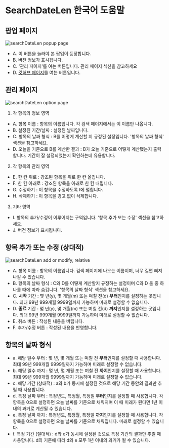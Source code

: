 # SearchDateLen 한국어 도움말


## 팝업 페이지

![searchDateLen popup page](https://github.com/SD810/SearchDateLen/blob/master/document/imgs/popup.png?raw=true "searchDateLen popup page")

* A. 이 버튼을 눌러야 본 팝업이 등장합니다.
* B. 버전 정보가 표시됩니다.
* C. '관리 페이지'를 여는 버튼입니다. 관리 페이지 섹션을 참고하세요
* D. [깃허브 페이지](https://github.com/SD810/SearchDateLen)를 여는 버튼입니다.


## 관리 페이지

![searchDateLen option page](https://github.com/SD810/SearchDateLen/blob/master/document/imgs/OptionsPage.png?raw=true "searchDateLen option page")

1. 각 항목의 정보 영역
  * A. 항목 이름 : 항목의 이름입니다. 각 검색 페이지에서는 이 이름만 나옵니다.
  * B. 설정된 기간/날짜 : 설정된 날짜입니다.
  * C. 항목의 날짜 형식 : B를 어떻게 계산할 지 규정된 설정입니다. '항목의 날짜 형식' 섹션을 참고하세요.
  * D. 오늘을 기준으로 B를 계산한 결과 : B가 오늘 기준으로 어떻게 계산됐는지 출력합니다. 기간이 잘 설정되었는지 확인하는데 유용합니다.
2. 각 항목의 관리 영역
  * E. 한 칸 위로 : 강조된 항목을 위로 한 칸 옮깁니다.
  * F. 한 칸 아래로 : 강조된 항목을 아래로 한 칸 내립니다.
  * G. 수정하기 : 이 항목을 수정하도록 I에 펼칩니다.
  * H. 삭제하기 : 이 항목을 경고 없이 삭제합니다.
3. 기타 영역
  * I. 항목의 추가/수정이 이루어지는 구역입니다. '항목 추가 또는 수정' 섹션을 참고하세요.
  * J. 버전 정보가 표시됩니다.



## 항목 추가 또는 수정 (상대적)

![searchDateLen add or modify, relative](https://github.com/SD810/SearchDateLen/blob/master/document/imgs/AddOrModify_rel.png?raw=true "searchDateLen add or modify, relative")

* A. 항목 이름 : 항목의 이름입니다. 검색 페이지에 나오는 이름이며, 너무 길면 삐져나갈 수 있습니다.
* B. 항목의 날짜 형식 : C와 D를 어떻게 계산할지 규정하는 설정이며 C와 D 둘 중 하나를 때에 따라 숨깁니다. '항목의 날짜 형식' 섹션을 참고하세요.
* C. **시작** 기간 : 몇 년(y), 몇 개월(m) 또는 며칠 전(d) **부터**인지를 설정하는 곳입니다. 최대 99년 999개월 9999일까지 가능하며 미래로 설정할 수 없습니다.
* D. **종료** 기간 : 몇 년(y), 몇 개월(m) 또는 며칠 전(d) **까지**인지를 설정하는 곳입니다. 최대 99년 999개월 9999일까지 가능하며 미래로 설정할 수 없습니다.
* E. 취소 버튼 : 작성된 내용을 버립니다.
* F. 추가/수정 버튼 : 작성된 내용을 반영합니다.


## 항목의 날짜 형식

* a. 해당 일수 부터 : 몇 년, 몇 개월 또는 며칠 전 **부터**인지를 설정할 때 사용합니다. 최대 99년 999개월 9999일까지 가능하며 미래로 설정할 수 없습니다.
* b. 해당 일수 까지 : 몇 년, 몇 개월 또는 며칠 전 **까지**인지를 설정할 때 사용합니다. 최대 99년 999개월 9999일까지 가능하며 미래로 설정할 수 없습니다.
* c. 해당 기간 (상대적) : a와 b가 동시에 설정된 것으로 해당 기간 동안의 결과만 추릴 때 사용합니다.
* d. 특정 날짜 부터 : 특정년도, 특정월, 특정일 **부터**인지를 설정할 때 사용합니다. 각 항목을 0으로 설정하면 오늘 날짜를 기준으로 채워지며 이 때 미래가 된다면 1년 이내의 과거로 계산될 수 있습니다. 
* e. 특정 날짜 까지 : 특정년도, 특정월, 특정일 **까지**인지를 설정할 때 사용합니다. 각 항목을 0으로 설정하면 오늘 날짜를 기준으로 채워집니다. 미래로 설정할 수 있습니다.
* f. 특정 기간 (절대적) : d와 e가 동시에 설정된 것으로 특정 기간의 결과만 추릴 때 사용합니다. d의 기준에 따라 d와 e 모두 1년 이내의 과거가 될 수 있습니다.
